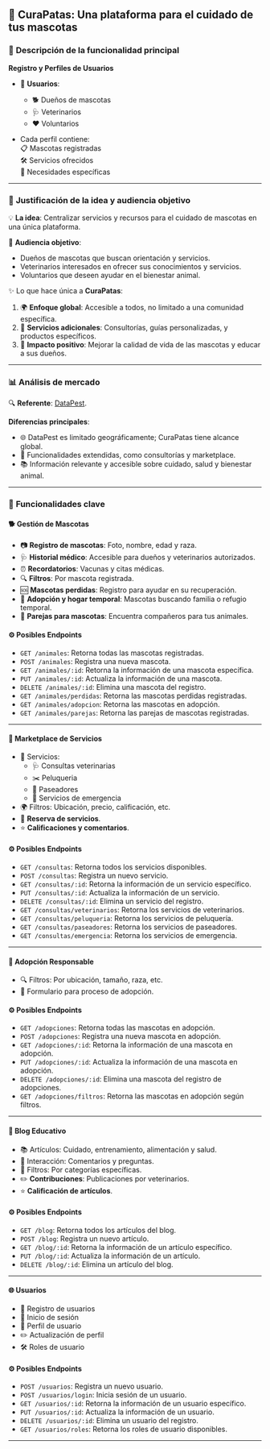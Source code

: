
## 🐾 **CuraPatas: Una plataforma para el cuidado de tus mascotas**

### 📝 **Descripción de la funcionalidad principal**

**Registro y Perfiles de Usuarios**

- 👤 **Usuarios**:
    - 🐕 Dueños de mascotas
    - 🩺 Veterinarios
    - ❤️ Voluntarios

- Cada perfil contiene:  
  📋 Mascotas registradas  
  🛠️ Servicios ofrecidos  
  📌 Necesidades específicas

---  

### 🎯 **Justificación de la idea y audiencia objetivo**

💡 **La idea**: Centralizar servicios y recursos para el cuidado de mascotas en una única plataforma.

👥 **Audiencia objetivo**:

- Dueños de mascotas que buscan orientación y servicios.
- Veterinarios interesados en ofrecer sus conocimientos y servicios.
- Voluntarios que deseen ayudar en el bienestar animal.

✨ Lo que hace única a **CuraPatas**:

1. 🌍 **Enfoque global**: Accesible a todos, no limitado a una comunidad específica.
2. 🐾 **Servicios adicionales**: Consultorías, guías personalizadas, y productos específicos.
3. 💖 **Impacto positivo**: Mejorar la calidad de vida de las mascotas y educar a sus dueños.

---  

### 📊 **Análisis de mercado**

🔍 **Referente**: [DataPest](https://www.siacyl.org/public/datapetshelp.aspx).

**Diferencias principales**:

- 🌐 DataPest es limitado geográficamente; CuraPatas tiene alcance global.
- 🔧 Funcionalidades extendidas, como consultorías y marketplace.
- 📚 Información relevante y accesible sobre cuidado, salud y bienestar animal.

---  

### 🌟 **Funcionalidades clave**

#### 🐕 **Gestión de Mascotas**

- 📷 **Registro de mascotas**: Foto, nombre, edad y raza.
- 🩺 **Historial médico**: Accesible para dueños y veterinarios autorizados.
- ⏰ **Recordatorios**: Vacunas y citas médicas.
- 🔍 **Filtros**: Por mascota registrada.
- 🆘 **Mascotas perdidas**: Registro para ayudar en su recuperación.
- 🏡 **Adopción y hogar temporal**: Mascotas buscando familia o refugio temporal.
- 💞 **Parejas para mascotas**: Encuentra compañeros para tus animales.

#### ⚙️ Posibles Endpoints

- `GET /animales`: Retorna todas las mascotas registradas.
- `POST /animales`: Registra una nueva mascota.
- `GET /animales/:id`: Retorna la información de una mascota específica.
- `PUT /animales/:id`: Actualiza la información de una mascota.
- `DELETE /animales/:id`: Elimina una mascota del registro.
- `GET /animales/perdidas`: Retorna las mascotas perdidas registradas.
- `GET /animales/adopcion`: Retorna las mascotas en adopción.
- `GET /animales/parejas`: Retorna las parejas de mascotas registradas.

---  

#### 🛒 **Marketplace de Servicios**

- 💼 Servicios:
    - 🩺 Consultas veterinarias
    - ✂️ Peluqueria
    - 🚶 Paseadores
    - 🚨 Servicios de emergencia
- 🌍 Filtros: Ubicación, precio, calificación, etc.
- 📅 **Reserva de servicios**.
- ⭐ **Calificaciones y comentarios**.

#### ⚙️ Posibles Endpoints

- `GET /consultas`: Retorna todos los servicios disponibles.
- `POST /consultas`: Registra un nuevo servicio.
- `GET /consultas/:id`: Retorna la información de un servicio específico.
- `PUT /consultas/:id`: Actualiza la información de un servicio.
- `DELETE /consultas/:id`: Elimina un servicio del registro.
- `GET /consultas/veterinarios`: Retorna los servicios de veterinarios.
- `GET /consultas/peluqueria`: Retorna los servicios de peluquería.
- `GET /consultas/paseadores`: Retorna los servicios de paseadores.
- `GET /consultas/emergencia`: Retorna los servicios de emergencia.

---  

#### 🐾 **Adopción Responsable**

- 🔍 Filtros: Por ubicación, tamaño, raza, etc.
- 📝 Formulario para proceso de adopción.

#### ⚙️ Posibles Endpoints

- `GET /adopciones`: Retorna todas las mascotas en adopción.
- `POST /adopciones`: Registra una nueva mascota en adopción.
- `GET /adopciones/:id`: Retorna la información de una mascota en adopción.
- `PUT /adopciones/:id`: Actualiza la información de una mascota en adopción.
- `DELETE /adopciones/:id`: Elimina una mascota del registro de adopciones.
- `GET /adopciones/filtros`: Retorna las mascotas en adopción según filtros.

---  

#### 📖 **Blog Educativo**

- 📚 Artículos: Cuidado, entrenamiento, alimentación y salud.
- 💬 Interacción: Comentarios y preguntas.
- 🎯 Filtros: Por categorías específicas.
- ✏️ **Contribuciones**: Publicaciones por veterinarios.
- ⭐ **Calificación de artículos**.

#### ⚙️ Posibles Endpoints

- `GET /blog`: Retorna todos los artículos del blog.
- `POST /blog`: Registra un nuevo artículo.
- `GET /blog/:id`: Retorna la información de un artículo específico.
- `PUT /blog/:id`: Actualiza la información de un artículo.
- `DELETE /blog/:id`: Elimina un artículo del blog.

---

#### 🌐 Usuarios

- 📝 Registro de usuarios
- 🔑 Inicio de sesión
- 👤 Perfil de usuario
- ✏️ Actualización de perfil
- 🛠️ Roles de usuario

#### ⚙️ Posibles Endpoints

- `POST /usuarios`: Registra un nuevo usuario.
- `POST /usuarios/login`: Inicia sesión de un usuario.
- `GET /usuarios/:id`: Retorna la información de un usuario específico.
- `PUT /usuarios/:id`: Actualiza la información de un usuario.
- `DELETE /usuarios/:id`: Elimina un usuario del registro.
- `GET /usuarios/roles`: Retorna los roles de usuario disponibles.

---